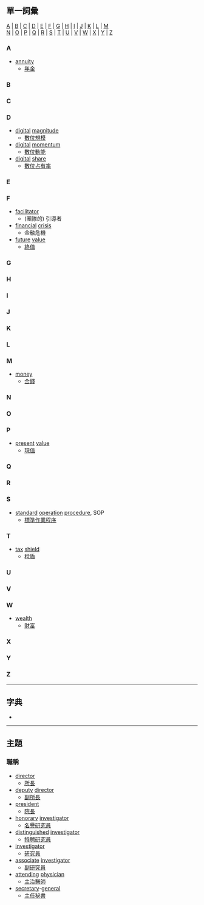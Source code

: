 ## 單一詞彙
[A](#A) | [B](#B) | [C](#C) | [D](#D) | [E](#E) | [F](#F) | [G](#G) | [H](#H) | [I](#I) | [J](#J) | [K](#K) | [L](#L) | [M](#M)<br>
 [N](#N) | [O](#O) | [P](#P) | [Q](#Q) | [R](#R) | [S](#S) | [T](#T) | [U](#U) | [V](#V) | [W](#W) | [X](#X) | [Y](#Y) | [Z](#Z)

### A
- [annuity](https://tw.dictionary.search.yahoo.com/search?p=annuity)
  - [年金](https://rich01.com/pv-fv-annuity-formula/)


### B


### C


### D
- [digital](https://tw.dictionary.search.yahoo.com/search?p=digital)  [magnitude](https://tw.dictionary.search.yahoo.com/search?p=magnitude) 
  - [數位規模](https://aiacademy.tw/how-companies-use-data/?utm_source=Email&utm_medium=epaper_text&utm_campaign=20200512)
- [digital](https://tw.dictionary.search.yahoo.com/search?p=digital)  [momentum](https://tw.dictionary.search.yahoo.com/search?p=momentum) 
  - [數位動能](https://aiacademy.tw/how-companies-use-data/?utm_source=Email&utm_medium=epaper_text&utm_campaign=20200512)
- [digital](https://tw.dictionary.search.yahoo.com/search?p=digital)  [share](https://tw.dictionary.search.yahoo.com/search?p=share) 
  - [數位占有率](https://aiacademy.tw/how-companies-use-data/?utm_source=Email&utm_medium=epaper_text&utm_campaign=20200512)

### E


### F
- [facilitator](https://tw.dictionary.search.yahoo.com/search?p=facilitator)
  - (團隊的) 引導者 
- [financial](https://tw.dictionary.search.yahoo.com/search?p=financial) [crisis](https://tw.dictionary.search.yahoo.com/search?p=crisis)
  - 金融危機
- [future](https://tw.dictionary.search.yahoo.com/search?p=future) [value](https://tw.dictionary.search.yahoo.com/search?p=value)
  - [終值](https://rich01.com/pv-fv-annuity-formula/)
  
### G


### H


### I


### J


### K


### L


### M
- [money](https://tw.dictionary.search.yahoo.com/search?p=money)
  - [金錢](https://www.books.com.tw/products/0010900407)

### N


### O


### P
- [present](https://tw.dictionary.search.yahoo.com/search?p=present) [value](https://tw.dictionary.search.yahoo.com/search?p=value)
  - [現值](https://rich01.com/pv-fv-annuity-formula/)

### Q


### R


### S
- [standard](https://tw.dictionary.search.yahoo.com/search?p=standard) [operation](https://tw.dictionary.search.yahoo.com/search?p=operation) [procedure](https://tw.dictionary.search.yahoo.com/search?p=procedure), SOP
  - [標準作業程序](https://zh.wikipedia.org/wiki/%E6%A8%99%E6%BA%96%E4%BD%9C%E6%A5%AD%E7%A8%8B%E5%BA%8F)

### T
- [tax](https://tw.dictionary.search.yahoo.com/search?p=tax) [shield](https://tw.dictionary.search.yahoo.com/search?p=shield) 
  - [稅盾](https://ec.ltn.com.tw/article/breakingnews/3588194)

### U


### V


### W
- [wealth](https://tw.dictionary.search.yahoo.com/search?p=wealth)
  - [財富](https://www.books.com.tw/products/0010900407)

### X


### Y


### Z



---

## 字典
- 

---

## 主題
### 職稱
- [director](https://tw.dictionary.search.yahoo.com/search?p=director)
  - [所長](https://ph.nhri.org.tw/zhtw/研究成員/)
- [deputy](https://tw.dictionary.search.yahoo.com/search?p=deputy) [director](https://tw.dictionary.search.yahoo.com/search?p=director)
  - [副所長](https://ph.nhri.org.tw/zhtw/研究成員/)
- [president](https://tw.dictionary.search.yahoo.com/search?p=president)
  - [院長](https://ph.nhri.org.tw/zhtw/研究成員/)
- [honorary](https://tw.dictionary.search.yahoo.com/search?p=honorary) [investigator](https://tw.dictionary.search.yahoo.com/search?p=investigator)
  - [名譽研究員](https://ph.nhri.org.tw/zhtw/研究成員/)
- [distinguished](https://tw.dictionary.search.yahoo.com/search?p=distinguished) [investigator](https://tw.dictionary.search.yahoo.com/search?p=investigator)
  - [特聘研究員](https://ph.nhri.org.tw/zhtw/研究成員/)
- [investigator](https://tw.dictionary.search.yahoo.com/search?p=investigator)
  - [研究員](https://ph.nhri.org.tw/zhtw/研究成員/)
- [associate](https://tw.dictionary.search.yahoo.com/search?p=associate) [investigator](https://tw.dictionary.search.yahoo.com/search?p=investigator)
  - [副研究員](https://ph.nhri.org.tw/zhtw/研究成員/)
- [attending](https://tw.dictionary.search.yahoo.com/search?p=attending) [physician](https://tw.dictionary.search.yahoo.com/search?p=physician)
  - [主治醫師](https://ph.nhri.org.tw/zhtw/研究成員/)
- [secretary](https://tw.dictionary.search.yahoo.com/search?p=secretary)-[general](https://tw.dictionary.search.yahoo.com/search?p=general)
  - [主任秘書](https://ph.nhri.org.tw/zhtw/研究成員/)
